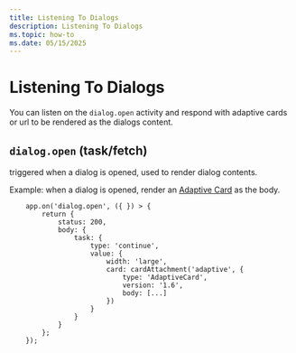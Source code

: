 ```yaml
---
title: Listening To Dialogs
description: Listening To Dialogs
ms.topic: how-to
ms.date: 05/15/2025
---
```


# Listening To Dialogs


You can listen on the `dialog.open` activity and respond with adaptive cards or url to be rendered as the dialogs content.

## `dialog.open` (task/fetch)

triggered when a dialog is opened, used to render dialog contents.

Example: when a dialog is opened, render an [Adaptive Card](https://adaptivecards.io/) as the body.

```
    app.on('dialog.open', ({ }) > {
        return {
            status: 200,
            body: {
                task: {
                    type: 'continue',
                    value: {
                        width: 'large',
                        card: cardAttachment('adaptive', {
                            type: 'AdaptiveCard',
                            version: '1.6',
                            body: [...]
                        })
                    }
                }
            }
        };
    });
```